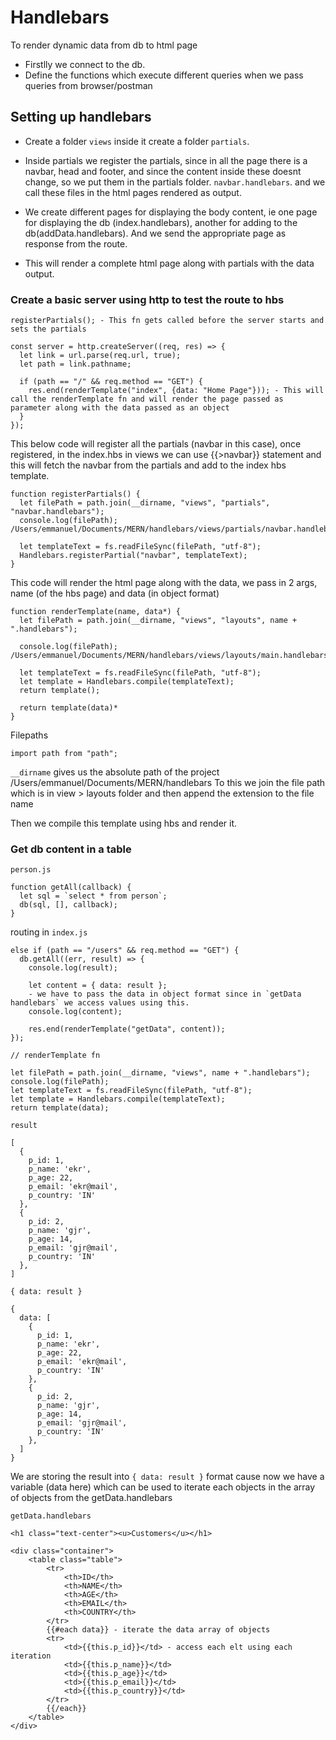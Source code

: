 # Handlebars

To render dynamic data from db to html page

- Firstlly we connect to the db.
- Define the functions which execute different queries when we pass queries from browser/postman

## Setting up handlebars

- Create a folder `views` inside it create a folder `partials`.

- Inside partials we register the partials, since in all the page there is a navbar, head and footer, and since the content inside these doesnt change, so we put them in the partials folder. `navbar.handlebars`. and we call these files in the html pages rendered as output.

- We create different pages for displaying the body content, ie one page for displaying the db (index.handlebars), another for adding to the db(addData.handlebars). And we send the appropriate page as response from the route.

- This will render a complete html page along with partials with the data output.

### Create a basic server using http to test the route to hbs

```
registerPartials(); - This fn gets called before the server starts and sets the partials

const server = http.createServer((req, res) => {
  let link = url.parse(req.url, true);
  let path = link.pathname;

  if (path == "/" && req.method == "GET") {
    res.end(renderTemplate("index", {data: "Home Page"})); - This will call the renderTemplate fn and will render the page passed as parameter along with the data passed as an object
  }
});
```

This below code will register all the partials (navbar in this case), once registered, in the index.hbs in views we can use {{>navbar}} statement and this will fetch the navbar from the partials and add to the index hbs template.

```
function registerPartials() {
  let filePath = path.join(__dirname, "views", "partials", "navbar.handlebars");
  console.log(filePath);  /Users/emmanuel/Documents/MERN/handlebars/views/partials/navbar.handlebars

  let templateText = fs.readFileSync(filePath, "utf-8");
  Handlebars.registerPartial("navbar", templateText);
}
```

This code will render the html page along with the data, we pass in 2 args, name (of the hbs page) and data (in object format)

```
function renderTemplate(name, data*) {
  let filePath = path.join(__dirname, "views", "layouts", name + ".handlebars");

  console.log(filePath);  /Users/emmanuel/Documents/MERN/handlebars/views/layouts/main.handlebars

  let templateText = fs.readFileSync(filePath, "utf-8");
  let template = Handlebars.compile(templateText);
  return template();

  return template(data)*
}
```

Filepaths

`import path from "path";`

`__dirname` gives us the absolute path of the project /Users/emmanuel/Documents/MERN/handlebars
To this we join the file path which is in view > layouts folder and then append the extension to the file name

Then we compile this template using hbs and render it.

### Get db content in a table

`person.js`

```
function getAll(callback) {
  let sql = `select * from person`;
  db(sql, [], callback);
}
```

routing in `index.js`

```
else if (path == "/users" && req.method == "GET") {
  db.getAll((err, result) => {
    console.log(result);

    let content = { data: result };
    - we have to pass the data in object format since in `getData handlebars` we access values using this.
    console.log(content);

    res.end(renderTemplate("getData", content));
});

// renderTemplate fn

let filePath = path.join(__dirname, "views", name + ".handlebars");
console.log(filePath);
let templateText = fs.readFileSync(filePath, "utf-8");
let template = Handlebars.compile(templateText);
return template(data);
```

`result`

```
[
  {
    p_id: 1,
    p_name: 'ekr',
    p_age: 22,
    p_email: 'ekr@mail',
    p_country: 'IN'
  },
  {
    p_id: 2,
    p_name: 'gjr',
    p_age: 14,
    p_email: 'gjr@mail',
    p_country: 'IN'
  },
]
```

`{ data: result }`

```
{
  data: [
    {
      p_id: 1,
      p_name: 'ekr',
      p_age: 22,
      p_email: 'ekr@mail',
      p_country: 'IN'
    },
    {
      p_id: 2,
      p_name: 'gjr',
      p_age: 14,
      p_email: 'gjr@mail',
      p_country: 'IN'
    },
  ]
}
```

We are storing the result into `{ data: result }` format cause now we have a variable (data here) which can be used to iterate each objects in the array of objects from the getData.handlebars

`getData.handlebars`

```
<h1 class="text-center"><u>Customers</u></h1>

<div class="container">
    <table class="table">
        <tr>
            <th>ID</th>
            <th>NAME</th>
            <th>AGE</th>
            <th>EMAIL</th>
            <th>COUNTRY</th>
        </tr>
        {{#each data}} - iterate the data array of objects
        <tr>
            <td>{{this.p_id}}</td> - access each elt using each iteration
            <td>{{this.p_name}}</td>
            <td>{{this.p_age}}</td>
            <td>{{this.p_email}}</td>
            <td>{{this.p_country}}</td>
        </tr>
        {{/each}}
    </table>
</div>
```
